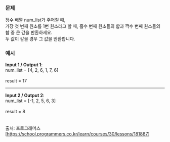 ### **문제**  

정수 배열 num_list가 주어질 때,   
가장 첫 번째 원소를 1번 원소라고 할 때, 홀수 번째 원소들의 합과 짝수 번째 원소들의 합 중 큰 값을 반환하세요.   
두 값이 같을 경우 그 값을 반환합니다.

### **예시**  

**Input 1 / Output 1**:  
num_list = [4, 2, 6, 1, 7, 6]  
<br/>
result = 17
<hr/>

**Input 2 / Output 2**:  
num_list = [-1, 2, 5, 6, 3]  
<br/>
result = 8
<br/><br/><br/>
출처: 프로그래머스 [https://school.programmers.co.kr/learn/courses/30/lessons/181887]